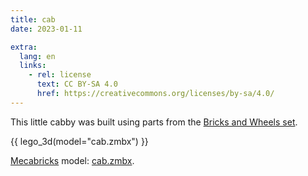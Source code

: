 ```yaml
---
title: cab
date: 2023-01-11

extra:
  lang: en
  links:
    - rel: license
      text: CC BY-SA 4.0
      href: https://creativecommons.org/licenses/by-sa/4.0/
---
```


This little cabby was built using parts from the [Bricks and Wheels set].

[Bricks and Wheels set]: https://brickset.com/sets/11014-1/Bricks-and-Wheels

{{ lego_3d(model="cab.zmbx") }}

[Mecabricks] model: <a href="cab.zmbx" download>cab.zmbx</a>.

[Mecabricks]: https://www.mecabricks.com/

